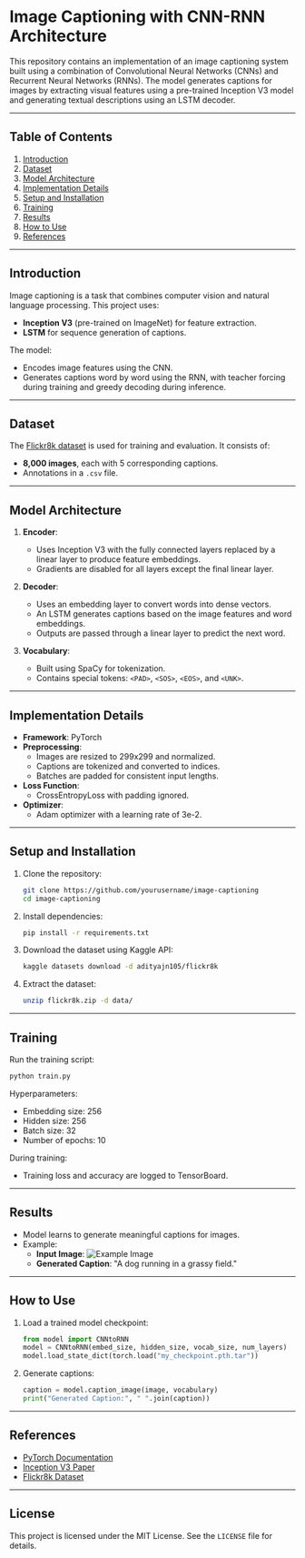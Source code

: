 # Image Captioning with CNN-RNN Architecture

This repository contains an implementation of an image captioning system built using a combination of Convolutional Neural Networks (CNNs) and Recurrent Neural Networks (RNNs). The model generates captions for images by extracting visual features using a pre-trained Inception V3 model and generating textual descriptions using an LSTM decoder.

---

## Table of Contents
1. [Introduction](#introduction)
2. [Dataset](#dataset)
3. [Model Architecture](#model-architecture)
4. [Implementation Details](#implementation-details)
5. [Setup and Installation](#setup-and-installation)
6. [Training](#training)
7. [Results](#results)
8. [How to Use](#how-to-use)
9. [References](#references)

---

## Introduction
Image captioning is a task that combines computer vision and natural language processing. This project uses:
- **Inception V3** (pre-trained on ImageNet) for feature extraction.
- **LSTM** for sequence generation of captions.

The model:
- Encodes image features using the CNN.
- Generates captions word by word using the RNN, with teacher forcing during training and greedy decoding during inference.

---

## Dataset
The [Flickr8k dataset](https://www.kaggle.com/adityajn105/flickr8k) is used for training and evaluation. It consists of:
- **8,000 images**, each with 5 corresponding captions.
- Annotations in a `.csv` file.

---

## Model Architecture
1. **Encoder**:
   - Uses Inception V3 with the fully connected layers replaced by a linear layer to produce feature embeddings.
   - Gradients are disabled for all layers except the final linear layer.

2. **Decoder**:
   - Uses an embedding layer to convert words into dense vectors.
   - An LSTM generates captions based on the image features and word embeddings.
   - Outputs are passed through a linear layer to predict the next word.

3. **Vocabulary**:
   - Built using SpaCy for tokenization.
   - Contains special tokens: `<PAD>`, `<SOS>`, `<EOS>`, and `<UNK>`.

---

## Implementation Details
- **Framework**: PyTorch
- **Preprocessing**:
  - Images are resized to 299x299 and normalized.
  - Captions are tokenized and converted to indices.
  - Batches are padded for consistent input lengths.
- **Loss Function**:
  - CrossEntropyLoss with padding ignored.
- **Optimizer**:
  - Adam optimizer with a learning rate of 3e-2.

---

## Setup and Installation
1. Clone the repository:
   ```bash
   git clone https://github.com/yourusername/image-captioning
   cd image-captioning
   ```
2. Install dependencies:
   ```bash
   pip install -r requirements.txt
   ```
3. Download the dataset using Kaggle API:
   ```bash
   kaggle datasets download -d adityajn105/flickr8k
   ```
4. Extract the dataset:
   ```bash
   unzip flickr8k.zip -d data/
   ```

---

## Training
Run the training script:
```bash
python train.py
```
Hyperparameters:
- Embedding size: 256
- Hidden size: 256
- Batch size: 32
- Number of epochs: 10

During training:
- Training loss and accuracy are logged to TensorBoard.

---

## Results
- Model learns to generate meaningful captions for images.
- Example:
  - **Input Image**:
    ![Example Image](path/to/image.jpg)
  - **Generated Caption**: "A dog running in a grassy field."

---

## How to Use
1. Load a trained model checkpoint:
   ```python
   from model import CNNtoRNN
   model = CNNtoRNN(embed_size, hidden_size, vocab_size, num_layers)
   model.load_state_dict(torch.load("my_checkpoint.pth.tar"))
   ```
2. Generate captions:
   ```python
   caption = model.caption_image(image, vocabulary)
   print("Generated Caption:", " ".join(caption))
   ```

---

## References
- [PyTorch Documentation](https://pytorch.org/docs/)
- [Inception V3 Paper](https://arxiv.org/abs/1512.00567)
- [Flickr8k Dataset](https://www.kaggle.com/adityajn105/flickr8k)

---

## License
This project is licensed under the MIT License. See the `LICENSE` file for details.

